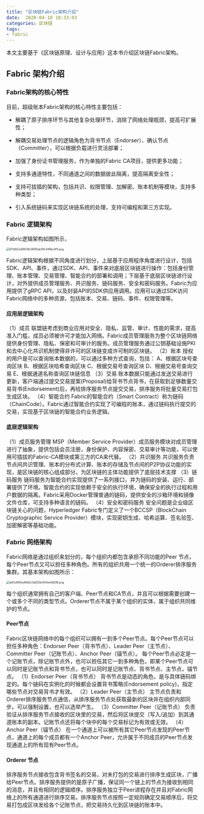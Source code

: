 ```yaml
---
title: "区块链Fabric架构介绍"
date:  2020-04-18 10:33:03
categories: 区块链
tags:
- fabric
---
```


本文主要基于《区块链原理、设计与应用》这本书介绍区块链Fabric架构。

## Fabric 架构介绍

### Fabric架构的核心特性

目前，超级账本Fabric架构的核心特性主要包括：

+ 解耦了原子排序环节与其他复杂处理环节，消除了网络处理瓶颈，提高可扩展性；

+ 解耦交易处理节点的逻辑角色为背书节点（Endorser）、确认节点（Committer），可以根据负载进行灵活部署；

+ 加强了身份证书管理服务，作为单独的Fabric CA项目，提供更多功能；

+ 支持多通道特性，不同通道之间的数据彼此隔离，提高隔离安全性；

+ 支持可拔插的架构，包括共识、权限管理、加解密、账本机制等模块，支持多种类型；

+ 引入系统链码来实现区块链系统的处理，支持可编程和第三方实现。

### Fabric 逻辑架构

Fabric逻辑架构如图所示，

<img src="https://wx1.sbimg.cn/2020/04/30/07fd0e2a56038c9050ab3ffc449bc0f5.png" alt="07fd0e2a56038c9050ab3ffc449bc0f5.png" style="zoom:50%;" />

Fabric逻辑架构根据不同角度进行划分，上层基于应用程序角度进行设计，包括SDK、API、事件，通过SDK、API、事件来对底层区块链进行操作：包括身份管理、账本管理、交易管理、智能合约的部署和调用；下层基于底层区块链进行设计，对外提供成员管理服务、共识服务、链码服务、安全和密码服务。Fabric为应用提供了gRPC API，以及封装API的SDK供应用调用。应用可以通过SDK访问Fabric网络中的多种资源，包括账本、交易、链码、事件、权限管理等。

#### 应用层逻辑架构

（1）成员
联盟链考虑到商业应用对安全、隐私、监管、审计、性能的需求，提高准入门槛，成员必须被许可才能加入网络。Fabric成员管理服务为整个区块链网络提供身份管理、隐私、保密和可审计的服务。成员管理服务通过公钥基础设施PKI和去中心化共识机制使得非许可的区块链变成许可制的区块链。
（2）账本
授权的用户是可以查询账本数据的，可以通过多种方式查询，包括：
A、根据区块号查询区块
B、根据区块哈希查询区块
C、根据交易号查询区块
D、根据交易号查询交易
E、根据通道名称查询区块链信息
（3）交易
账本数据只能通过发送交易进行更新，客户端通过提交交易提案(Proposal)给背书节点背书，在获取到足够数量交易背书(Endorsement)后，再给排序服务节点提交交易，排序服务将批量交易打包生成区块。
（4）智能合约
Fabric的智能合约（Smart Contract）称为链码（ChainCode）。Fabric通过智能合约实现了可编程的账本，通过链码执行提交的交易，实现基于区块链的智能合约业务逻辑。

#### 底层逻辑架构

（1）成员服务管理
MSP（Member Service Provider）成员服务模块对成员管理进行了抽象，提供包括会员注册，身份保护、内容保密、交易审计等功能，可以使用可插拔的Fabric-CA模块或第三方的CA来代替。
（2）共识服务
共识服务负责节点间共识管理、账本的分布式计算、账本的存储及节点间的P2P协议功能的实现，是区块链的核心组成部分，为区块链的主体功能提供了底层技术支撑
（3）链码服务
链码服务为智能合约实现提供了一系列接口，并为链码的安装、运行、部署提供了环境。智能合约的实现依赖于安全的执行环境，确保安全的执行过程和用户数据的隔离。Fabric采用Docker管理普通的链码，提供安全的沙箱环境和镜像文件仓库，可支持多种语言的链码。
（4）安全和密码服务
安全问题是企业级区块链关心的问题，Hyperledger Fabric专门定义了一个BCCSP（BlockChain Cryptographic Service Provider）模块，实现密钥生成、哈希运算、签名验签、加密解密等基础功能。

### Fabric 网络架构

 Fabric网络是通过组织来划分的，每个组织内都包含承担不同功能的Peer 节点，每个Peer节点又可以担任多种角色。所有的组织共用一个统一的Orderer排序服务集群。其基本架构如图所示：

<img src="https://wx1.sbimg.cn/2020/04/30/dd7a3f65edf0b0c5a625b3f01ee4d838.png" alt="dd7a3f65edf0b0c5a625b3f01ee4d838.png" style="zoom:50%;" />

每个组织通常拥有自己的客户端、Peer节点和CA节点，并且可以根据需要创建一个或多个不同的类型节点。Orderer节点不属于某个组织的实体，属于组织共同维护的节点。

#### Peer节点

Fabric区块链网络中的每个组织可以拥有一到多个Peer节点。每个Peer节点可以担任多种角色：Endorser Peer（背书节点）、Leader Peer（主节点）、Committer Peer（记账节点）、Anchor Peer（锚节点）。
每个Peer节点必定是一个记账节点，除记账节点外，也可以担任其它一到多种角色，即某个Peer节点可以同时是记账节点和背书节点，也可以同时是记账节点、背书节点、主节点，锚节点。
（1）Endorser Peer（背书节点）
 背书节点是动态的角色，是与具体链码绑定的。每个链码在实例化的时候都会设置背书策略(Endorsement policy)，指定哪些节点对交易背书才有效。
（2）Leader Peer（主节点）
   主节点负责和Orderer排序服务节点通信，从排序服务节点处获取最新的区块并在组织内部同步。可以强制设置，也可以选举产生。
（3）Committer Peer（记账节点）
 负责验证从排序服务节点接收的区块里的交易，然后将区块提交（写入/追加）到其通道账本的副本。记账节点还将每个块中的每个交易标记为有效或无效。
（4）Anchor Peer（锚节点）
 在一个通道上可以被所有其它Peer节点发现的Peer节点，通道上的每个成员都有一个Anchor Peer，允许属于不同成员的Peer节点发现通道上的所有现有Peer节点。

#### Orderer 节点

排序服务节点接收包含背书签名的交易，对未打包的交易进行排序生成区块，广播给Peer节点。排序服务提供的是原子广播，保证同一个链上的节点为接收到相同的消息，并且有相同的逻辑顺序。排序服务独立于Peer进程存在并且对Fabric网络上的所有通道进行排序交易。排序服务节点按照一定规则确定交易顺序后，将交易打包成区块发给各个记账节点，把交易持久化到区块链的账本中。